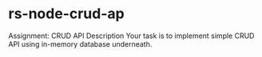 # rs-node-crud-ap
Assignment: CRUD API Description  Your task is to implement simple CRUD API using in-memory database underneath.
